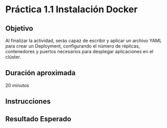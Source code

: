 # Práctica 1.1 Instalación Docker


## Objetivo 
Al finalizar la actividad, serás capaz de escribir y aplicar un archivo YAML para crear un Deployment, configurando el número de réplicas, contenedores y puertos necesarios para desplegar aplicaciones en el clúster.

## Duración aproximada
20 minutos

## Instrucciones

## Resultado Esperado

